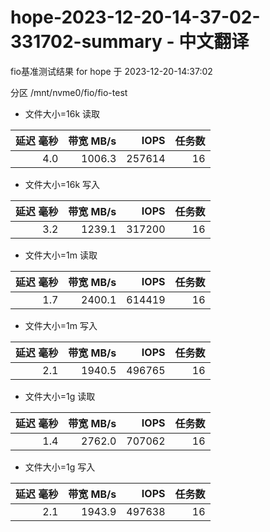 # hope-2023-12-20-14-37-02-331702-summary - 中文翻译

fio基准测试结果 for hope 于 2023-12-20-14:37:02

分区 /mnt/nvme0/fio/fio-test


* 文件大小=16k 读取

| 延迟 毫秒 | 带宽 MB/s |   IOPS   | 任务数 |
| --------: | -------: | -------: | ----: |
|      4.0  |  1006.3  |   257614 |    16 |

* 文件大小=16k 写入

| 延迟 毫秒 | 带宽 MB/s |   IOPS   | 任务数 |
| --------: | -------: | -------: | ----: |
|      3.2  |  1239.1  |   317200 |    16 |



* 文件大小=1m 读取

| 延迟 毫秒 | 带宽 MB/s |   IOPS   | 任务数 |
| --------: | -------: | -------: | ----: |
|      1.7  |  2400.1  |   614419 |    16 |

* 文件大小=1m 写入

| 延迟 毫秒 | 带宽 MB/s |   IOPS   | 任务数 |
| --------: | -------: | -------: | ----: |
|      2.1  |  1940.5  |   496765 |    16 |



* 文件大小=1g 读取

| 延迟 毫秒 | 带宽 MB/s |   IOPS   | 任务数 |
| --------: | -------: | -------: | ----: |
|      1.4  |  2762.0  |   707062 |    16 |

* 文件大小=1g 写入

| 延迟 毫秒 | 带宽 MB/s |   IOPS   | 任务数 |
| --------: | -------: | -------: | ----: |
|      2.1  |  1943.9  |   497638 |    16 |